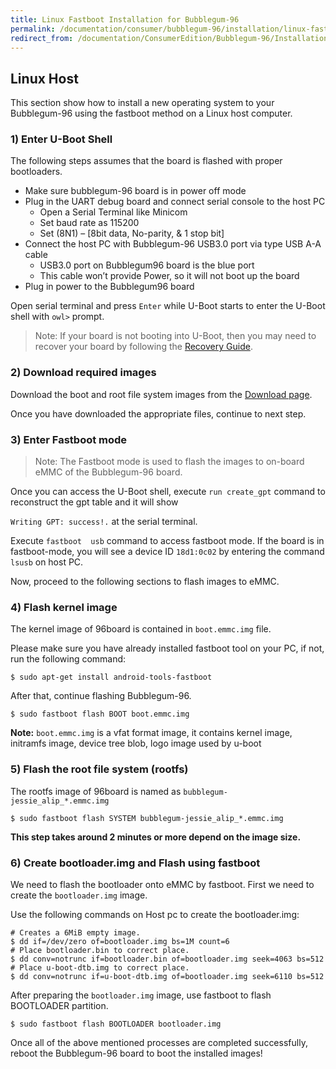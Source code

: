 ```yaml
---
title: Linux Fastboot Installation for Bubblegum-96
permalink: /documentation/consumer/bubblegum-96/installation/linux-fastboot/
redirect_from: /documentation/ConsumerEdition/Bubblegum-96/Installation/LinuxFastboot/
---
```


## Linux Host

This section show how to install a new operating system to your Bubblegum-96 using the fastboot method on a Linux host computer.

### 1) Enter U-Boot Shell

The following steps assumes that the board is flashed with proper bootloaders.

- Make sure bubblegum-96 board is in power off mode
- Plug in the UART debug board and connect serial console to the host PC
   - Open a Serial Terminal like Minicom
   - Set baud rate as 115200
   - Set (8N1) – [8bit data, No-parity, & 1 stop bit]
- Connect the host PC with Bubblegum-96 USB3.0 port via type USB A-A cable
   - USB3.0 port on Bubblegum96 board is the blue port
   - This cable won’t provide Power, so it will not boot up the board
- Plug in power to the Bubblegum96 board

Open serial terminal and press `Enter` while U-Boot starts to enter the
U-Boot shell with `owl>` prompt.

> Note: If your board is not booting into U-Boot, then you may need to
recover your board by following the [Recovery Guide](./board-recovery.md).

### 2) Download required images

Download the boot and root file system images from the [Download page](../downloads/debian.md).

Once you have downloaded the appropriate files, continue to next step.

### 3) Enter Fastboot mode

> Note: The Fastboot mode is used to flash the images to on-board eMMC of the
Bubblegum-96 board.

Once you can access the U-Boot shell, execute `run create_gpt` command to
reconstruct the gpt table and it will show

`Writing GPT: success!.` at the serial terminal.

Execute `fastboot  usb` command to access fastboot mode. If the board is in
fastboot-mode, you will see a device ID `18d1:0c02` by entering the command
`lsusb` on host PC.

Now, proceed to the following sections to flash images to eMMC.

### 4) Flash kernel image

The kernel image of 96board is contained in `boot.emmc.img` file.

Please make sure you have already installed fastboot tool on your PC, if not, run the following command:

`$ sudo apt-get install android-tools-fastboot`

After that, continue flashing Bubblegum-96.

`$ sudo fastboot flash BOOT boot.emmc.img`

**Note:** `boot.emmc.img` is a vfat format image, it contains kernel image, initramfs image, device tree blob, logo image used by u-boot

### 5) Flash the root file system (rootfs)

The rootfs image of 96board is named as `bubblegum-jessie_alip_*.emmc.img`

`$ sudo fastboot flash SYSTEM bubblegum-jessie_alip_*.emmc.img`

**This step takes around 2 minutes or more depend on the image size.**

### 6) Create bootloader.img and Flash using fastboot

We need to flash the bootloader onto eMMC by fastboot. First we need to create
the `bootloader.img` image.

Use the following commands on Host pc to create the bootloader.img:

```shell
# Creates a 6MiB empty image.
$ dd if=/dev/zero of=bootloader.img bs=1M count=6
# Place bootloader.bin to correct place.
$ dd conv=notrunc if=bootloader.bin of=bootloader.img seek=4063 bs=512
# Place u-boot-dtb.img to correct place.
$ dd conv=notrunc if=u-boot-dtb.img of=bootloader.img seek=6110 bs=512
```

After preparing the `bootloader.img` image, use fastboot to flash BOOTLOADER
partition.

```shell
$ sudo fastboot flash BOOTLOADER bootloader.img
```

Once all of the above mentioned processes are completed successfully, reboot
the Bubblegum-96 board to boot the installed images!

